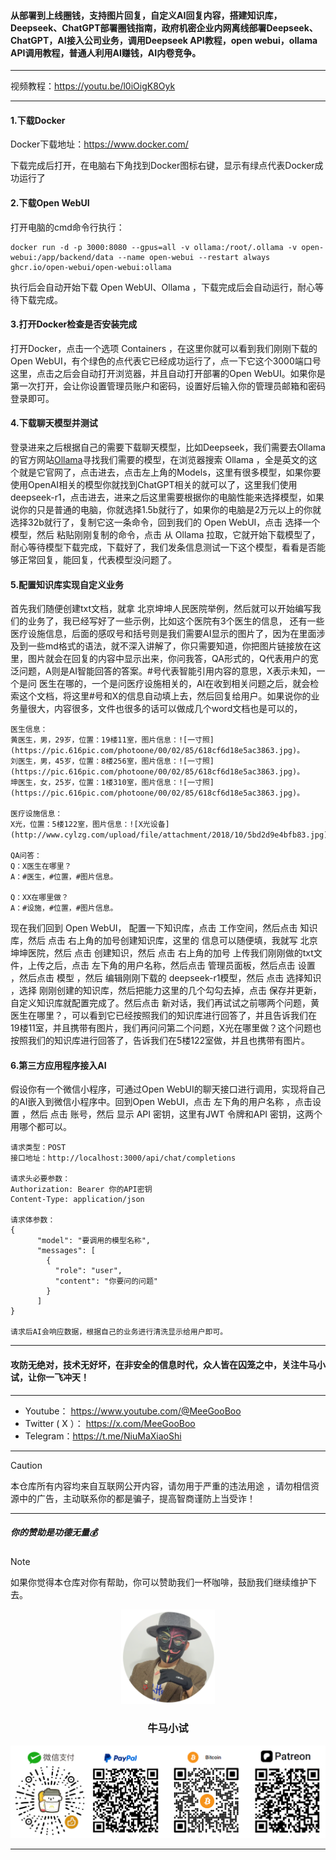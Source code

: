 #### 从部署到上线圈钱，支持图片回复，自定义AI回复内容，搭建知识库，Deepseek、ChatGPT部署圈钱指南，政府机密企业内网离线部署Deepseek、ChatGPT，AI接入公司业务，调用Deepseek API教程，open webui，ollama API调用教程，普通人利用AI赚钱，AI内卷竞争。
  
****

视频教程：https://youtu.be/l0iOigK8Oyk

****



#### 1.下载Docker

Docker下载地址：https://www.docker.com/

下载完成后打开，在电脑右下角找到Docker图标右键，显示有绿点代表Docker成功运行了



#### 2.下载Open WebUI

打开电脑的cmd命令行执行：

```
docker run -d -p 3000:8080 --gpus=all -v ollama:/root/.ollama -v open-webui:/app/backend/data --name open-webui --restart always ghcr.io/open-webui/open-webui:ollama
```

执行后会自动开始下载 Open WebUI、Ollama ，下载完成后会自动运行，耐心等待下载完成。



#### 3.打开Docker检查是否安装完成

打开Docker，点击一个选项 Containers ，在这里你就可以看到我们刚刚下载的Open WebUI，有个绿色的点代表它已经成功运行了，点一下它这个3000端口号这里，点击之后会自动打开浏览器，并且自动打开部署的Open WebUI。如果你是第一次打开，会让你设置管理员账户和密码，设置好后输入你的管理员邮箱和密码登录即可。



#### 4.下载聊天模型并测试

登录进来之后根据自己的需要下载聊天模型，比如Deepseek，我们需要去Ollama 的官方网站[Ollama](https://ollama.com/)寻找我们需要的模型，在浏览器搜索 Ollama ，全是英文的这个就是它官网了，点击进去，点击左上角的Models，这里有很多模型，如果你要使用OpenAI相关的模型你就找到ChatGPT相关的就可以了，这里我们使用deepseek-r1，点击进去，进来之后这里需要根据你的电脑性能来选择模型，如果说你的只是普通的电脑，你就选择1.5b就行了，如果你的电脑是2万元以上的你就选择32b就行了，复制它这一条命令，回到我们的 Open WebUI，点击 选择一个模型，然后 粘贴刚刚复制的命令，点击 从 Ollama 拉取，它就开始下载模型了，耐心等待模型下载完成，下载好了，我们发条信息测试一下这个模型，看看是否能够正常回复，能回复，代表模型没问题了。



#### 5.配置知识库实现自定义业务

首先我们随便创建txt文档，就拿 北京坤坤人民医院举例，然后就可以开始编写我们的业务了，我已经写好了一些示例，比如这个医院有3个医生的信息， 还有一些医疗设施信息，后面的感叹号和括号则是我们需要AI显示的图片了，因为在里面涉及到一些md格式的语法，就不深入讲解了，你只需要知道，你把图片链接放在这里，图片就会在回复的内容中显示出来，你问我答，QA形式的，Q代表用户的宽泛问题，A则是AI智能回答的答案。#号代表智能引用内容的意思，X表示未知，一个是问 医生在哪的，一个是问医疗设施相关的，AI在收到相关问题之后，就会检索这个文档，将这里#号和X的信息自动填上去，然后回复给用户。如果说你的业务量很大，内容很多，文件也很多的话可以做成几个word文档也是可以的，

```
医生信息：
黄医生，男，29岁，位置：19楼11室，图片信息：![一寸照](https://pic.616pic.com/photoone/00/02/85/618cf6d18e5ac3863.jpg)。
刘医生，男，45岁，位置：8楼256室，图片信息：![一寸照](https://pic.616pic.com/photoone/00/02/85/618cf6d18e5ac3863.jpg)。
坤医生，女，25岁，位置：1楼310室，图片信息：![一寸照](https://pic.616pic.com/photoone/00/02/85/618cf6d18e5ac3863.jpg)。

医疗设施信息：
X光，位置：5楼122室，图片信息：![X光设备](http://www.cylzg.com/upload/file/attachment/2018/10/5bd2d9e4bfb83.jpg)。

QA问答：
Q：X医生在哪里？
A：#医生，#位置，#图片信息。

Q：XX在哪里做？
A：#设施，#位置，#图片信息。
```

现在我们回到 Open WebUI， 配置一下知识库，点击 工作空间，然后点击 知识库，然后 点击 右上角的加号创建知识库，这里的 信息可以随便填，我就写 北京坤坤医院，然后 点击 创建知识，然后 点击 右上角的加号 上传我们刚刚做的txt文件，上传之后，点击 左下角的用户名称，然后点击 管理员面板，然后点击 设置 ，然后点击 模型 ，然后 编辑刚刚下载的 deepseek-r1模型，然后 点击  选择知识 ，选择 刚刚创建的知识库，然后把能力这里的几个勾勾去掉，点击 保存并更新，自定义知识库就配置完成了。然后点击 新对话，我们再试试之前哪两个问题，黄医生在哪里？，可以看到它已经按照我们的知识库进行回答了，并且告诉我们在19楼11室，并且携带有图片，我们再问问第二个问题，X光在哪里做？这个问题也按照我们的知识库进行回答了，告诉我们在5楼122室做，并且也携带有图片。



#### 6.第三方应用程序接入AI

假设你有一个微信小程序，可通过Open WebUI的聊天接口进行调用，实现将自己的AI嵌入到微信小程序中。回到Open WebUI，点击 左下角的用户名称 ，点击设置 ，然后 点击 账号，然后 显示 API 密钥，这里有JWT 令牌和API 密钥，这两个用哪个都可以。

```
请求类型：POST
接口地址：http://localhost:3000/api/chat/completions

请求头必要参数：
Authorization: Bearer 你的API密钥
Content-Type: application/json

请求体参数：
{
      "model": "要调用的模型名称",
      "messages": [
        {
          "role": "user",
          "content": "你要问的问题"
        }
      ]
}

请求后AI会响应数据，根据自己的业务进行清洗显示给用户即可。
```





****

#### 攻防无绝对，技术无好坏，在非安全的信息时代，众人皆在囚笼之中，关注牛马小试，让你一飞冲天！

****

- Youtube：  https://www.youtube.com/@MeeGooBoo
- Twitter ( X ）：  https://x.com/MeeGooBoo
- Telegram：https://t.me/NiuMaXiaoShi


****

> [!CAUTION]
>
> 本仓库所有内容均来自互联网公开内容，请勿用于严重的违法用途 ，请勿相信资源中的广告，主动联系你的都是骗子，提高智商谨防上当受诈！

****

##### 你的赞助是功德无量💰

> [!NOTE]
>
> 如果你觉得本仓库对你有帮助，你可以赞助我们一杯咖啡，鼓励我们继续维护下去。

<p align="center" >
    <img src="https://raw.githubusercontent.com/MeeGooBoo/2025/refs/heads/main/static/imgs/logo.png" width="150">
    <h3 align="center">牛马小试</h3>
    <p align="center">
        <img src="https://raw.githubusercontent.com/MeeGooBoo/2025/refs/heads/main/static/imgs/pays.png">
    </p>
</p>


****

